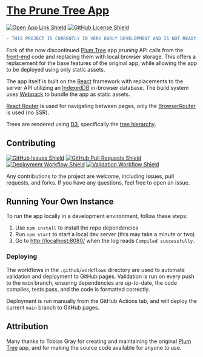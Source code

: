 # [The Prune Tree App][prunetree]

[![Open App Link Shield](https://img.shields.io/badge/Open%20Application-prunetree.app-purple?labelColor=blue)][prunetree]
[![GitHub License Shield](https://img.shields.io/github/license/TrueKuehli/PruneTree?label=License)](LICENCE)

```diff
- THIS PROJECT IS CURRENTLY IN VERY EARLY DEVELOPMENT AND IS NOT READY FOR USE OUTSIDE OF TESTING.
```

Fork of the now discontinued [Plum Tree][plumtree] app _pruning_ API calls from the [front-end][frontend] code
and replacing them with local browser storage.
This offers a replacement for the base features of the original app, while allowing the app to be deployed using 
only static assets.

The app itself is built on the [React][reactjs] framework with replacements to the server API 
utilizing an [IndexedDB][indexeddb] in-browser database. 
The build system uses [Webpack][webpack] to bundle the app as static assets.

[React Router][reactrouter] is used for navigating between pages, only the
[BrowserRouter][browserrouter] is used (no SSR).

Trees are rendered using [D3][d3], specifically the [tree hierarchy][d3tree].

## Contributing

[![GitHub Issues Shield](https://img.shields.io/github/issues/TrueKuehli/PruneTree?label=Open%20Issues)][issues]
[![GitHub Pull Requests Shield](https://img.shields.io/github/issues-pr/TrueKuehli/PruneTree?label=Pull%20Requests)][pulls]
[![Deployment Workflow Shield](https://img.shields.io/github/actions/workflow/status/TrueKuehli/PruneTree/deploy.yml?label=Deployment)][deploy]
[![Validation Workflow Shield](https://img.shields.io/github/actions/workflow/status/TrueKuehli/PruneTree/validation.yml?label=Validation)][validation]

Any contributions to the project are welcome, including issues, pull requests, and forks.
If you have any questions, feel free to open an issue.

## Running Your Own Instance

To run the app locally in a development environment, follow these steps:

1. Use `npm install` to install the repo dependencies
2. Run `npm start` to start a local dev server (this may take a minute or two)
3. Go to [http://localhost:8080/](http://localhost:8080/) when the log reads `Compiled successfully.`

### Deploying

The workflows in the `.github/workflows` directory are used to automate validation and deployment to GitHub pages.
Validation is run on every push to the `main` branch, ensuring dependencies are up-to-date, the code compiles, 
tests pass, and the code is formatted correctly.

Deployment is run manually from the GitHub Actions tab, and will deploy the current `main` branch to GitHub pages.

## Attribution

Many thanks to Tobias Gray for creating and maintaining the original [Plum Tree][plumtree] app, 
and for making the source code available for anyone to use.


[prunetree]: https://prunetree.app
[plumtree]: https://gitlab.com/plum-tree/
[frontend]: https://gitlab.com/plum-tree/ui
[pwa]: https://developer.mozilla.org/en-US/docs/Web/Progressive_web_apps
[reactjs]: https://reactjs.org/
[indexeddb]: https://developer.mozilla.org/en-US/docs/Web/API/IndexedDB_API
[webpack]: https://webpack.js.org/
[reactrouter]: https://reactrouter.com/
[browserrouter]: https://reactrouter.com/web/api/BrowserRouter
[d3]: https://d3js.org/
[d3tree]: https://github.com/d3/d3-hierarchy#tree
[issues]: https://github.com/TrueKuehli/PruneTree/issues
[pulls]: https://github.com/TrueKuehli/PruneTree/pulls
[deploy]: https://github.com/TrueKuehli/PruneTree/actions/workflows/deploy.yml
[validation]: https://github.com/TrueKuehli/PruneTree/actions/workflows/validation.yml